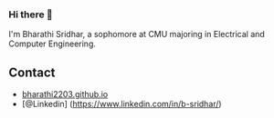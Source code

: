 ### Hi there 👋

I'm Bharathi Sridhar, a sophomore at CMU majoring in Electrical and Computer Engineering. 


## Contact
- [bharathi2203.github.io](bharathi2203.github.io)
- [@Linkedin] (https://www.linkedin.com/in/b-sridhar/)
